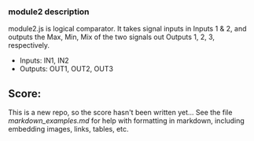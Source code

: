 ### module2 description
module2.js is logical comparator. It takes signal inputs in Inputs 1 & 2, and outputs the Max, Min, Mix of the two signals out Outputs 1, 2, 3, respectively. 

- Inputs: IN1, IN2
- Outputs: OUT1, OUT2, OUT3

## Score:

This is a new repo, so the score hasn't been written yet... See the file *markdown_examples.md* for help with formatting in markdown, including embedding images, links, tables, etc. 